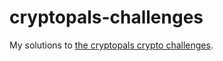 # cryptopals-challenges

My solutions to [the cryptopals crypto challenges](https://cryptopals.com).
